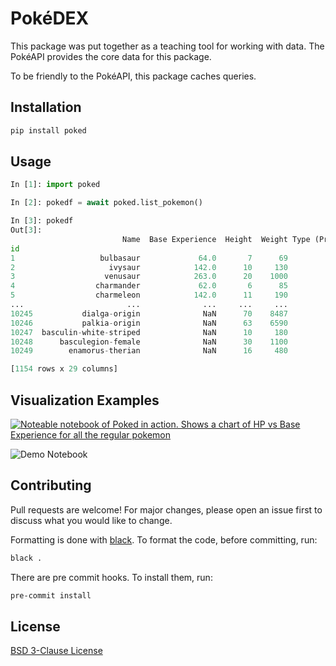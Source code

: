 # PokéDEX

This package was put together as a teaching tool for working with data. The PokéAPI provides the core data for this package.

To be friendly to the PokéAPI, this package caches queries.

## Installation

```bash
pip install poked
```

## Usage

```python
In [1]: import poked

In [2]: pokedf = await poked.list_pokemon()

In [3]: pokedf
Out[3]:
                         Name  Base Experience  Height  Weight Type (Primary) Type (Secondary)   HP  ...   Baby  Mythical  Legendary                      Evolution Chain  Evolution Chain Length   Color      Shape
id                                                                                                   ...
1                   bulbasaur             64.0       7      69          grass           poison   45  ...  False     False      False       [bulbasaur, ivysaur, venusaur]                     3.0   green  quadruped
2                     ivysaur            142.0      10     130          grass           poison   60  ...  False     False      False       [bulbasaur, ivysaur, venusaur]                     3.0   green  quadruped
3                    venusaur            263.0      20    1000          grass           poison   80  ...  False     False      False       [bulbasaur, ivysaur, venusaur]                     3.0   green  quadruped
4                  charmander             62.0       6      85           fire             None   39  ...  False     False      False  [charmander, charmeleon, charizard]                     3.0     red    upright
5                  charmeleon            142.0      11     190           fire             None   58  ...  False     False      False  [charmander, charmeleon, charizard]                     3.0     red    upright
...                       ...              ...     ...     ...            ...              ...  ...  ...    ...       ...        ...                                  ...                     ...     ...        ...
10245           dialga-origin              NaN      70    8487          steel           dragon  100  ...  False     False       True                             [dialga]                     1.0   white  quadruped
10246           palkia-origin              NaN      63    6590          water           dragon   90  ...  False     False       True                             [palkia]                     1.0  purple    upright
10247  basculin-white-striped              NaN      10     180          water             None   70  ...  False     False      False                           [basculin]                     1.0   green       fish
10248      basculegion-female              NaN      30    1100          water            ghost  120  ...  False     False      False                                 None                     NaN   green       fish
10249        enamorus-therian              NaN      16     480          fairy           flying   74  ...  False     False       True                                 None                     NaN    pink       arms

[1154 rows x 29 columns]
```

## Visualization Examples

[![Noteable notebook of Poked in action. Shows a chart of HP vs Base Experience for all the regular pokemon](https://user-images.githubusercontent.com/836375/215500425-f475a39c-0cb8-4b38-a883-72f793b67e90.png)
](https://app.noteable.io/f/ef4018a1-c483-40ad-8c70-5a3e1a47b5a9/Demo-Poked.ipynb)

![Demo Notebook](https://app.noteable.io/f/ef4018a1-c483-40ad-8c70-5a3e1a47b5a9/Demo-Poked.ipynb)

## Contributing

Pull requests are welcome! For major changes, please open an issue first to discuss what you would like to change.

Formatting is done with [black](https://black.readthedocs.io/en/stable/). To format the code, before committing, run:

```bash
black .
```

There are pre commit hooks. To install them, run:

```bash
pre-commit install
```

## License

[BSD 3-Clause License](https://choosealicense.com/licenses/bsd-3-clause/)
